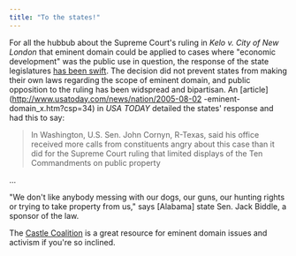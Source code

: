 ```yaml
---
title: "To the states!"
---
```

For all the hubbub about the Supreme Court's ruling in _Kelo v. City of New
London_ that eminent domain could be applied to cases where "economic
development" was the public use in question, the response of the state
legislatures [has been
swift](http://www.castlecoalition.org/legislation/states/index.asp). The
decision did not prevent states from making their own laws regarding the scope
of eminent domain, and public opposition to the ruling has been widspread and
bipartisan. An [article](http://www.usatoday.com/news/nation/2005-08-02
-eminent-domain_x.htm?csp=34) in _USA TODAY_ detailed the states' response and
had this to say:

> In Washington, U.S. Sen. John Cornyn, R-Texas, said his office received more
calls from constituents angry about this case than it did for the Supreme
Court ruling that limited displays of the Ten Commandments on public property

...

"We don't like anybody messing with our dogs, our guns, our hunting rights or
trying to take property from us," says [Alabama] state Sen. Jack Biddle, a
sponsor of the law.

The [Castle Coalition](http://www.castlecoalition.org) is a great resource for
eminent domain issues and activism if you're so inclined.

